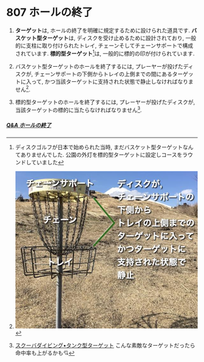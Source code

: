 # 807 ホールの終了

1. **ターゲット**は,
ホールの終了を明確に規定するために設けられた道具です.
**バスケット型ターゲット**は,
ディスクを受け止めるために設計されており,
一般的に支柱に取り付けられたトレイ, チェーンそしてチェーンサポートで構成されています.
**標的型ターゲット**[^1]は,
一般的に標的の印が付けられています.

1. バスケット型ターゲットのホールを終了するには,
プレーヤーが投げたディスクが,
チェーンサポートの下側からトレイの上側までの間にあるターゲットに入って,
かつ当該ターゲットに支持された状態で静止しなければなりません[^2].

1. 標的型ターゲットのホールを終了するには,
プレーヤーが投げたディスクが,
当該ターゲットの標的に当たらなければなりません[^3].

##### [Q&A ホールの終了](qa-com)



[^1]: ディスクゴルフが日本で始められた当時,
まだバスケット型ターゲットなんてありませんでした.
公園の外灯を標的型ターゲットに設定しコースをラウンドしていました

[^2]: ![バスケット型ターゲット例](assets/img/bascket-target.jpg)

[^3]: [スクーバダイビング•タンク型ターゲット](https://www.instagram.com/p/CHDH4aWMsG2/?igshid=km77jviega37)
こんな素敵なターゲットだったら命中率も上がるかも💘
